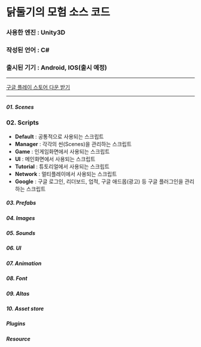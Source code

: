 # 닭둘기의 모험 소스 코드
### 사용한 엔진 : Unity3D
### 작성된 언어 : C#
### 출시된 기기 : Android, IOS(출시 예정)
-------------
[구글 플레이 스토어 다운 받기](https://play.google.com/store/apps/details?id=com.unity3d.doveincity)

-------------
##### 01. Scenes

### 02. Scripts
* **Default** : 공통적으로 사용되는 스크립트
* **Manager** : 각각의 씬(Scenes)을 관리하는 스크립트
* **Game** : 인게임화면에서 사용되는 스크립트
* **UI** : 메인화면에서 사용되는 스크립트
* **Tutorial** : 튜토리얼에서 사용되는 스크립트
* **Network** : 멀티플레이에서 사용되는 스크립트
* **Google** : 구글 로그인, 리더보드, 업적, 구글 애드몹(광고) 등 구글 플러그인을 관리하는 스크립트

##### 03. Prefabs
##### 04. Images
##### 05. Sounds
##### 06. UI
##### 07. Animation
##### 08. Font
##### 09. Altas
##### 10. Asset store
##### Plugins
##### Resource
